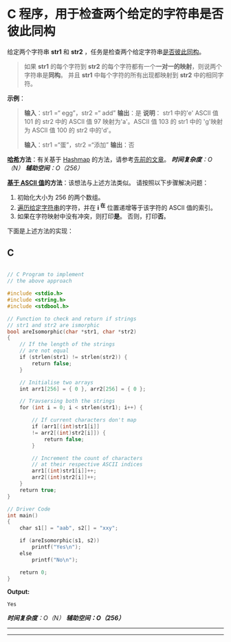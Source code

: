 # C 程序，用于检查两个给定的字符串是否彼此同构

给定两个字符串 **str1** 和 **str2** ，任务是检查两个给定字符串[是否彼此同构](https://www.geeksforgeeks.org/check-if-two-given-strings-are-isomorphic-to-each-other/)。

> 如果 **str1** 的每个字符到 **str2** 的每个字符都有一个**一对一的映射**，则说两个字符串是**同构**。 并且 **str1** 中每个字符的所有出现都映射到 **str2** 中的相同字符。

**示例**：

> **输入**：str1 =“ egg”，str2 =“ add”
> **输出**：是
> **说明**：
> str1 中的'e' ASCII 值 101 的 str2 中的 ASCII 值 97 映射为'a'。ASCII 值 103 的 str1 中的
> 'g'映射为 ASCII 值 100 的 str2 中的'd'。
> 
> **输入**：str1 =“蛋”，str2 =“添加”
> **输出**：否

**[哈希](http://www.geeksforgeeks.org/hashing-data-structure/)方法**：有关基于 [Hashmap](http://www.geeksforgeeks.org/java-util-hashmap-in-java/) 的方法，请参考[先前的文章](https://www.geeksforgeeks.org/check-if-two-given-strings-are-isomorphic-to-each-other/)。
***时间复杂度**：O（N）
**辅助空间**：O（256）*

**[基于 ASCII 值](https://en.wikipedia.org/wiki/ASCII#Character_order)的方法**：该想法与上述方法类似。 请按照以下步骤解决问题：

1.  初始化大小为 256 的两个数组。
2.  [遍历给定字符串](https://www.geeksforgeeks.org/iterate-over-characters-of-a-string-in-python/)的字符，并在 **i <sup>在</sup>** 位置递增等于该字符的 ASCII 值的索引。
3.  如果在字符映射中没有冲突，则打印**是**。 否则，打印**否**。

下面是上述方法的实现：

## C

```c

// C Program to implement 
// the above approach 

#include <stdio.h> 
#include <string.h> 
#include <stdbool.h> 

// Function to check and return if strings 
// str1 and str2 are ismorphic 
bool areIsomorphic(char *str1, char *str2) 
{ 
    // If the length of the strings 
    // are not equal 
    if (strlen(str1) != strlen(str2)) { 
        return false; 
    } 

    // Initialise two arrays 
    int arr1[256] = { 0 }, arr2[256] = { 0 }; 

    // Travsersing both the strings 
    for (int i = 0; i < strlen(str1); i++) { 

        // If current characters don't map 
        if (arr1[(int)str1[i]]  
        != arr2[(int)str2[i]]) { 
            return false; 
        } 

        // Increment the count of characters 
        // at their respective ASCII indices 
        arr1[(int)str1[i]]++; 
        arr2[(int)str2[i]]++; 
    } 
    return true; 
} 

// Driver Code 
int main() 
{ 
    char s1[] = "aab", s2[] = "xxy"; 

    if (areIsomorphic(s1, s2)) 
        printf("Yes\n"); 
    else
        printf("No\n"); 

    return 0; 
} 

```

**Output:**

```
Yes

```

***时间复杂度**：O（N）
**辅助空间：O（256）***



* * *

* * *



